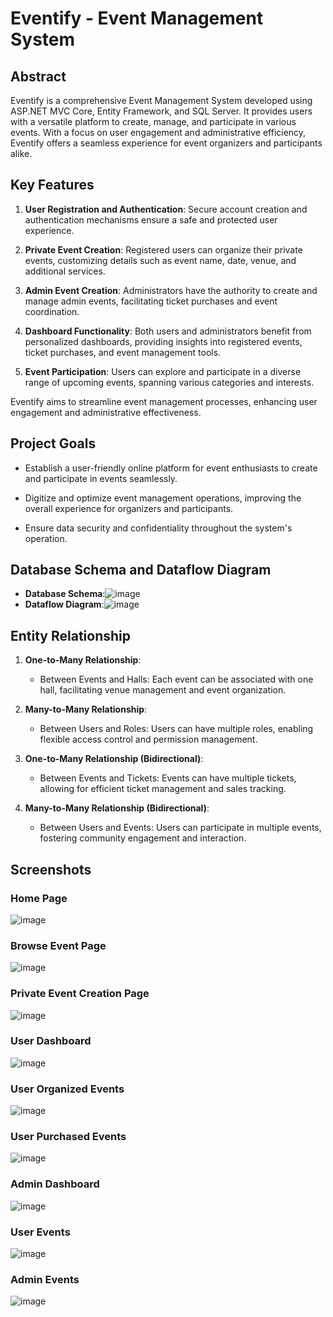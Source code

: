 # Eventify - Event Management System

## Abstract

Eventify is a comprehensive Event Management System developed using ASP.NET MVC Core, Entity Framework, and SQL Server. It provides users with a versatile platform to create, manage, and participate in various events. With a focus on user engagement and administrative efficiency, Eventify offers a seamless experience for event organizers and participants alike.

## Key Features

1. **User Registration and Authentication**: Secure account creation and authentication mechanisms ensure a safe and protected user experience.
   
2. **Private Event Creation**: Registered users can organize their private events, customizing details such as event name, date, venue, and additional services.
   
3. **Admin Event Creation**: Administrators have the authority to create and manage admin events, facilitating ticket purchases and event coordination.
   
4. **Dashboard Functionality**: Both users and administrators benefit from personalized dashboards, providing insights into registered events, ticket purchases, and event management tools.
   
5. **Event Participation**: Users can explore and participate in a diverse range of upcoming events, spanning various categories and interests.
   
Eventify aims to streamline event management processes, enhancing user engagement and administrative effectiveness.

## Project Goals

- Establish a user-friendly online platform for event enthusiasts to create and participate in events seamlessly.
  
- Digitize and optimize event management operations, improving the overall experience for organizers and participants.
  
- Ensure data security and confidentiality throughout the system's operation.

## Database Schema and Dataflow Diagram

- **Database Schema**:![image](https://github.com/Shrey5555/EventManagementSystemProject/assets/136813149/49f3533d-e6a1-47b8-a703-4fb1c29b73f9)
- **Dataflow Diagram**:![image](https://github.com/Shrey5555/EventManagementSystemProject/assets/136813149/129a376e-4570-48ac-b987-d26c81428a21)

## Entity Relationship

1. **One-to-Many Relationship**:
   - Between Events and Halls: Each event can be associated with one hall, facilitating venue management and event organization.

2. **Many-to-Many Relationship**:
   - Between Users and Roles: Users can have multiple roles, enabling flexible access control and permission management.

3. **One-to-Many Relationship (Bidirectional)**:
   - Between Events and Tickets: Events can have multiple tickets, allowing for efficient ticket management and sales tracking.

4. **Many-to-Many Relationship (Bidirectional)**:
   - Between Users and Events: Users can participate in multiple events, fostering community engagement and interaction.

## Screenshots

### Home Page
![image](https://github.com/Shrey5555/EventManagementSystemProject/assets/136813149/93335399-b728-46b7-ae89-3fab8575ead0)


### Browse Event Page
![image](https://github.com/Shrey5555/EventManagementSystemProject/assets/136813149/26baddd9-5c47-417a-9c97-cc9022305b9c)


### Private Event Creation Page
![image](https://github.com/Shrey5555/EventManagementSystemProject/assets/136813149/207670bb-04c2-4286-9d54-273847bd312e)


### User Dashboard
![image](https://github.com/Shrey5555/EventManagementSystemProject/assets/136813149/067f3b35-ba9a-4f29-9a1b-88231e544226)


### User Organized Events
![image](https://github.com/Shrey5555/EventManagementSystemProject/assets/136813149/c9b5e0c7-fca0-411f-8be7-de990ead7d85)


### User Purchased Events
![image](https://github.com/Shrey5555/EventManagementSystemProject/assets/136813149/a20536a2-dcef-4511-8c50-fe35d7a924c4)


### Admin Dashboard
![image](https://github.com/Shrey5555/EventManagementSystemProject/assets/136813149/cf4583ee-35f2-44de-8f63-c310566cb59f)

### User Events
![image](https://github.com/Shrey5555/EventManagementSystemProject/assets/136813149/2d596a62-e123-40bd-bccd-b0de2bd75cf6)

### Admin Events
![image](https://github.com/Shrey5555/EventManagementSystemProject/assets/136813149/47c3c872-ecf6-4799-a5c2-a084f98d845a)

